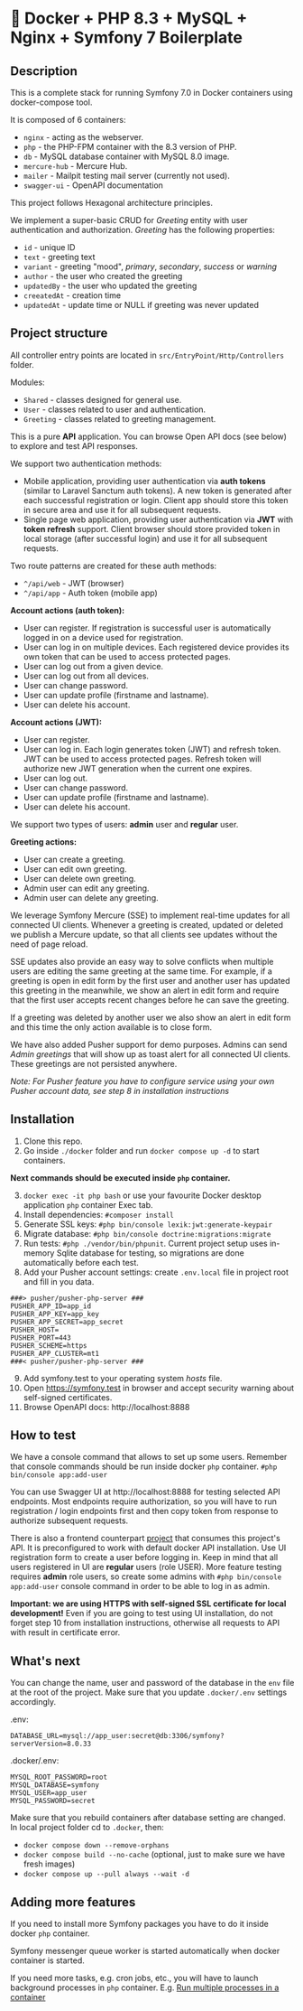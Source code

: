 # 🐳 Docker + PHP 8.3 + MySQL + Nginx + Symfony 7 Boilerplate

## Description

This is a complete stack for running Symfony 7.0 in Docker containers using docker-compose tool.

It is composed of 6 containers:

- `nginx` - acting as the webserver.
- `php` - the PHP-FPM container with the 8.3 version of PHP.
- `db` - MySQL database container with MySQL 8.0 image.
- `mercure-hub` - Mercure Hub.
- `mailer` - Mailpit testing mail server (currently not used).
- `swagger-ui` - OpenAPI documentation

This project follows Hexagonal architecture principles.

We implement a super-basic CRUD for *Greeting* entity with user authentication and authorization. *Greeting* has the following properties:
- `id` - unique ID
- `text` - greeting text
- `variant` - greeting "mood", *primary*, *secondary*, *success* or *warning*
- `author` - the user who created the greeting
- `updatedBy` - the user who updated the greeting
- `creeatedAt` - creation time
- `updatedAt` - update time or NULL if greeting was never updated

## Project structure

All controller entry points are located in `src/EntryPoint/Http/Controllers` folder.

Modules:
- `Shared` - classes designed for general use.
- `User` - classes related to user and authentication.
- `Greeting` - classes related to greeting management.

This is a pure **API** application. You can browse Open API docs (see below) to explore and test API responses.

We support two authentication methods:
- Mobile application, providing user authentication via **auth tokens** (similar to Laravel Sanctum auth tokens).
  A new token is generated after each successful registration or login. Client app should store this token in secure area and use it for all subsequent requests.
- Single page web application, providing user authentication via **JWT** with **token refresh** support. Client browser should store provided token in local storage (after successful login) and use it for all subsequent requests.

Two route patterns are created for these auth methods:
- `^/api/web` - JWT (browser)
- `^/api/app` - Auth token (mobile app)

**Account actions (auth token):**
- User can register. If registration is successful user is automatically logged in on a device used for registration.
- User can log in on multiple devices. Each registered device provides its own token that can be used to access protected pages.
- User can log out from a given device.
- User can log out from all devices.
- User can change password.
- User can update profile (firstname and lastname).
- User can delete his account.

**Account actions (JWT):**
- User can register.
- User can log in. Each login generates token (JWT) and refresh token. JWT can be used to access protected pages. Refresh token will authorize new JWT generation when the current one expires.
- User can log out.
- User can change password.
- User can update profile (firstname and lastname).
- User can delete his account.

We support two types of users: **admin** user and **regular** user. 

**Greeting actions:**
- User can create a greeting.
- User can edit own greeting.
- User can delete own greeting.
- Admin user can edit any greeting.
- Admin user can delete any greeting.

We leverage Symfony Mercure (SSE) to implement real-time updates for all connected UI clients. Whenever a greeting is created,
updated or deleted we publish a Mercure update, so that all clients see updates without the need of page reload.

SSE updates also provide an easy way to solve conflicts when multiple users are editing the same greeting at the same time.
For example, if a greeting is open in edit form by the first user and another user has updated this greeting in the meanwhile,
we show an alert in edit form and require that the first user accepts recent changes before he can save the greeting.

If a greeting was deleted by another user we also show an alert in edit form and this time the only action available is to close form.

We have also added Pusher support for demo purposes. Admins can send *Admin greetings* that will show up as toast alert
for all connected UI clients. These greetings are not persisted anywhere.

*Note: For Pusher feature you have to configure service using your own Pusher account data, see step 8 in installation instructions*

## Installation

1. Clone this repo.
2. Go inside `./docker` folder and run `docker compose up -d` to start containers.

**Next commands should be executed inside `php` container.**

3. `docker exec -it php bash` or use your favourite Docker desktop application `php` container Exec tab.
4. Install dependencies: `#composer install`
5. Generate SSL keys: `#php bin/console lexik:jwt:generate-keypair`
6. Migrate database: `#php bin/console doctrine:migrations:migrate`
7. Run tests: `#php ./vendor/bin/phpunit`. Current project setup uses in-memory Sqlite database for testing, so migrations are done automatically before each test.
8. Add your Pusher account settings: create `.env.local` file in project root and fill in you data.
```
###> pusher/pusher-php-server ###
PUSHER_APP_ID=app_id
PUSHER_APP_KEY=app_key
PUSHER_APP_SECRET=app_secret
PUSHER_HOST=
PUSHER_PORT=443
PUSHER_SCHEME=https
PUSHER_APP_CLUSTER=mt1
###< pusher/pusher-php-server ###
```
9. Add symfony.test to your operating system *hosts* file.
10. Open https://symfony.test in browser and accept security warning about self-signed certificates.
11. Browse OpenAPI docs: http://localhost:8888

## How to test

We have a console command that allows to set up some users. Remember that console commands should be run inside docker `php` container.
`#php bin/console app:add-user`

You can use Swagger UI at http://localhost:8888 for testing selected API endpoints. Most endpoints require authorization,
so you will have to run registration / login endpoints first and then copy token from response to authorize subsequent requests.

There is also a frontend counterpart [project](https://github.com/alex3493/greetings-ui) that consumes this project's API.
It is preconfigured to work with default docker API installation. Use UI registration form to create a user before logging in.
Keep in mind that all users registered in UI are **regular** users (role USER). More feature testing requires **admin** role users,
so create some admins with `#php bin/console app:add-user` console command in order to be able to log in as admin.

**Important: we are using HTTPS with self-signed SSL certificate for local development!** Even if you are going to test using UI
installation, do not forget step 10 from installation instructions, otherwise all requests to API with result in certificate error.

## What's next

You can change the name, user and password of the database in the `env` file at the root of the project. Make sure that you update `.docker/.env` settings accordingly.

.env:
```
DATABASE_URL=mysql://app_user:secret@db:3306/symfony?serverVersion=8.0.33
```
.docker/.env:
```
MYSQL_ROOT_PASSWORD=root
MYSQL_DATABASE=symfony
MYSQL_USER=app_user
MYSQL_PASSWORD=secret
```

Make sure that you rebuild containers after database setting are changed. In local project folder cd to `.docker`, then:
- `docker compose down --remove-orphans`
- `docker compose build --no-cache` (optional, just to make sure we have fresh images)
- `docker compose up --pull always --wait -d`

## Adding more features

If you need to install more Symfony packages you have to do it inside docker `php` container.

Symfony messenger queue worker is started automatically when docker container is started.

If you need more tasks, e.g. cron jobs, etc., you will have to launch background processes in `php` container.
E.g. [Run multiple processes in a container](https://docs.docker.com/config/containers/multi-service_container/)






